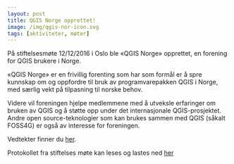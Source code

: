 ```yaml
---
layout: post
title: QGIS Norge opprettet!
image: /img/qgis-nor-icon.svg
tags: [aktiviteter, møter]
---
```


På stiftelsesmøte 12/12/2016 i Oslo ble «QGIS Norge» opprettet, en forening for QGIS brukere i Norge.

«QGIS Norge» er en frivillig forenting som har som formål er å spre kunnskap 
om og oppfordre til bruk av programvarepakken QGIS i Norge, med særlig vekt 
på tilpasning til norske behov.

Videre vil foreningen hjelpe medlemmene med å utveksle erfaringer 
om bruken av QGIS og å støtte opp under det internasjonale QGIS-prosjektet.
Andre open source-teknologier som kan brukes sammen med QGIS (såkalt FOSS4G) 
er også av interesse for foreningen.

Vedtekter finner du [her](/vedtekter). 

Protokollet fra stiftelses møte kan leses og lastes ned [her](https://github.com/qgisnorge/qgisnorge.github.io/blob/master/dokumenter/Stiftelsesmoete_QGIS_Norge.pdf)
